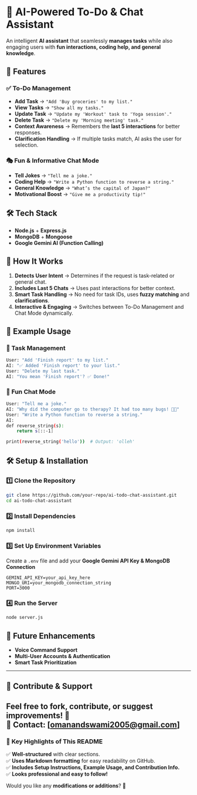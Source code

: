 # 🚀 AI-Powered To-Do & Chat Assistant  

An intelligent **AI assistant** that seamlessly **manages tasks** while also engaging users with **fun interactions, coding help, and general knowledge**.  

## 🎯 Features  

### ✅ To-Do Management  
- **Add Task** → `"Add 'Buy groceries' to my list."`  
- **View Tasks** → `"Show all my tasks."`  
- **Update Task** → `"Update my 'Workout' task to 'Yoga session'."`  
- **Delete Task** → `"Delete my 'Morning meeting' task."`  
- **Context Awareness** → Remembers the **last 5 interactions** for better responses.  
- **Clarification Handling** → If multiple tasks match, AI asks the user for selection.  

### 🎭 Fun & Informative Chat Mode  
- **Tell Jokes** → `"Tell me a joke."`  
- **Coding Help** → `"Write a Python function to reverse a string."`  
- **General Knowledge** → `"What’s the capital of Japan?"`  
- **Motivational Boost** → `"Give me a productivity tip!"`  

## 🛠️ Tech Stack  
- **Node.js** + **Express.js**  
- **MongoDB** + **Mongoose**  
- **Google Gemini AI (Function Calling)**  

## 🚀 How It Works  
1. **Detects User Intent** → Determines if the request is task-related or general chat.  
2. **Includes Last 5 Chats** → Uses past interactions for better context.  
3. **Smart Task Handling** → No need for task IDs, uses **fuzzy matching** and **clarifications**.  
4. **Interactive & Engaging** → Switches between To-Do Management and Chat Mode dynamically.  

## 📌 Example Usage  

### 🔹 Task Management  
```bash
User: "Add 'Finish report' to my list."
AI: "✅ Added 'Finish report' to your list."
User: "Delete my last task."
AI: "You mean 'Finish report'? ✅ Done!"
```

### 🔹 Fun Chat Mode  
```bash
User: "Tell me a joke."
AI: "Why did the computer go to therapy? It had too many bugs! 🐛😂"
User: "Write a Python function to reverse a string."
AI:
def reverse_string(s):
    return s[::-1]

print(reverse_string('hello'))  # Output: 'olleh'
```

## 🛠️ Setup & Installation  

### 1️⃣ Clone the Repository  
```bash
git clone https://github.com/your-repo/ai-todo-chat-assistant.git
cd ai-todo-chat-assistant
```

### 2️⃣ Install Dependencies  
```bash
npm install
```

### 3️⃣ Set Up Environment Variables  
Create a `.env` file and add your **Google Gemini API Key & MongoDB Connection**  
```env
GEMINI_API_KEY=your_api_key_here
MONGO_URI=your_mongodb_connection_string
PORT=3000
```

### 4️⃣ Run the Server  
```bash
node server.js
```

## 📌 Future Enhancements  
- **Voice Command Support**  
- **Multi-User Accounts & Authentication**  
- **Smart Task Prioritization**  

---

## 🔗 Contribute & Support  
Feel free to **fork**, **contribute**, or **suggest improvements!** 🚀  
📧 Contact: [omanandswami2005@gmail.com]  
---

### 📌 **Key Highlights of This README**
✅ **Well-structured** with clear sections.  
✅ **Uses Markdown formatting** for easy readability on GitHub.  
✅ **Includes Setup Instructions, Example Usage, and Contribution Info.**  
✅ **Looks professional and easy to follow!**  

Would you like any **modifications or additions**? 🚀
```
